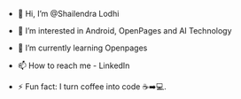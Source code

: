 - 👋 Hi, I’m @Shailendra Lodhi
- 👀 I’m interested in Android, OpenPages and AI Technology 
- 🌱 I’m currently learning Openpages
- 📫 How to reach me - LinkedIn
  
- ⚡ Fun fact:  I turn coffee into code ☕➡️💻.

<!---
ShailendraTimus/ShailendraTimus is a ✨ special ✨ repository because its `README.md` (this file) appears on your GitHub profile.
You can click the Preview link to take a look at your changes.
--->
